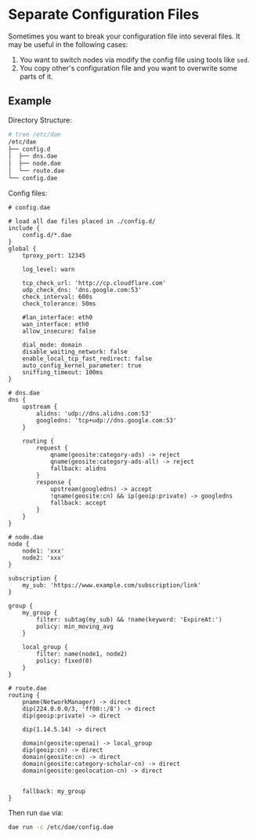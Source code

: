 # Separate Configuration Files

Sometimes you want to break your configuration file into several files. It may be useful in the following cases:

1. You want to switch nodes via modify the config file using tools like `sed`.
2. You copy other's configuration file and you want to overwrite some parts of it.

## Example

Directory Structure:

```sh
# tree /etc/dae
/etc/dae
├── config.d
│  ├── dns.dae
│  ├── node.dae
│  └── route.dae
└── config.dae
```

Config files:

```jsonc
# config.dae

# load all dae files placed in ./config.d/
include {
    config.d/*.dae
}
global {
    tproxy_port: 12345

    log_level: warn

    tcp_check_url: 'http://cp.cloudflare.com'
    udp_check_dns: 'dns.google.com:53'
    check_interval: 600s
    check_tolerance: 50ms

    #lan_interface: eth0
    wan_interface: eth0
    allow_insecure: false

    dial_mode: domain
    disable_waiting_network: false
    enable_local_tcp_fast_redirect: false
    auto_config_kernel_parameter: true
    sniffing_timeout: 100ms
}
```

```jsonc
# dns.dae
dns {
    upstream {
        alidns: 'udp://dns.alidns.com:53'
        googledns: 'tcp+udp://dns.google.com:53'
    }

    routing {
        request {
            qname(geosite:category-ads) -> reject
            qname(geosite:category-ads-all) -> reject
            fallback: alidns
        }
        response {
            upstream(googledns) -> accept
            !qname(geosite:cn) && ip(geoip:private) -> googledns
            fallback: accept
        }
    }
}
```

```jsonc
# node.dae
node {
    node1: 'xxx'
    node2: 'xxx'
}

subscription {
    my_sub: 'https://www.example.com/subscription/link'
}

group {
    my_group {
        filter: subtag(my_sub) && !name(keyword: 'ExpireAt:')
        policy: min_moving_avg
    }

    local_group {
        filter: name(node1, node2)
        policy: fixed(0)
    }
}
```

```jsonc
# route.dae
routing {
    pname(NetworkManager) -> direct
    dip(224.0.0.0/3, 'ff00::/8') -> direct
    dip(geoip:private) -> direct

    dip(1.14.5.14) -> direct

    domain(geosite:openai) -> local_group
    dip(geoip:cn) -> direct
    domain(geosite:cn) -> direct
    domain(geosite:category-scholar-cn) -> direct
    domain(geosite:geolocation-cn) -> direct


    fallback: my_group
}
```

Then run `dae` via:

```sh
dae run -c /etc/dae/config.dae
```
